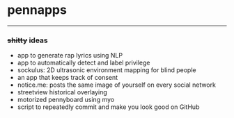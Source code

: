 # pennapps
---
### ~~shitty~~ ideas
* app to generate rap lyrics using NLP
* app to automatically detect and label privilege
* sockulus: 2D ultrasonic environment mapping for blind people
* an app that keeps track of consent
* notice.me: posts the same image of yourself on every social network
* streetview historical overlaying
* motorized pennyboard using myo
* script to repeatedly commit and make you look good on GitHub

